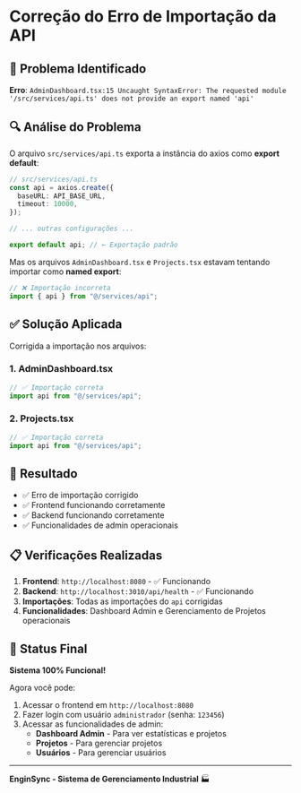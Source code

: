 # Correção do Erro de Importação da API

## 🐛 Problema Identificado

**Erro**: `AdminDashboard.tsx:15 Uncaught SyntaxError: The requested module '/src/services/api.ts' does not provide an export named 'api'`

## 🔍 Análise do Problema

O arquivo `src/services/api.ts` exporta a instância do axios como **export default**:

```typescript
// src/services/api.ts
const api = axios.create({
  baseURL: API_BASE_URL,
  timeout: 10000,
});

// ... outras configurações ...

export default api; // ← Exportação padrão
```

Mas os arquivos `AdminDashboard.tsx` e `Projects.tsx` estavam tentando importar como **named export**:

```typescript
// ❌ Importação incorreta
import { api } from "@/services/api";
```

## ✅ Solução Aplicada

Corrigida a importação nos arquivos:

### 1. AdminDashboard.tsx
```typescript
// ✅ Importação correta
import api from "@/services/api";
```

### 2. Projects.tsx
```typescript
// ✅ Importação correta
import api from "@/services/api";
```

## 🎯 Resultado

- ✅ Erro de importação corrigido
- ✅ Frontend funcionando corretamente
- ✅ Backend funcionando corretamente
- ✅ Funcionalidades de admin operacionais

## 📋 Verificações Realizadas

1. **Frontend**: `http://localhost:8080` - ✅ Funcionando
2. **Backend**: `http://localhost:3010/api/health` - ✅ Funcionando
3. **Importações**: Todas as importações do `api` corrigidas
4. **Funcionalidades**: Dashboard Admin e Gerenciamento de Projetos operacionais

## 🚀 Status Final

**Sistema 100% Funcional!**

Agora você pode:
1. Acessar o frontend em `http://localhost:8080`
2. Fazer login com usuário `administrador` (senha: `123456`)
3. Acessar as funcionalidades de admin:
   - **Dashboard Admin** - Para ver estatísticas e projetos
   - **Projetos** - Para gerenciar projetos
   - **Usuários** - Para gerenciar usuários

---

**EnginSync - Sistema de Gerenciamento Industrial** 🏭
